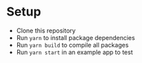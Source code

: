 # Setup

- Clone this repository
- Run `yarn` to install package dependencies
- Run `yarn build` to compile all packages
- Run `yarn start` in an example app to test
